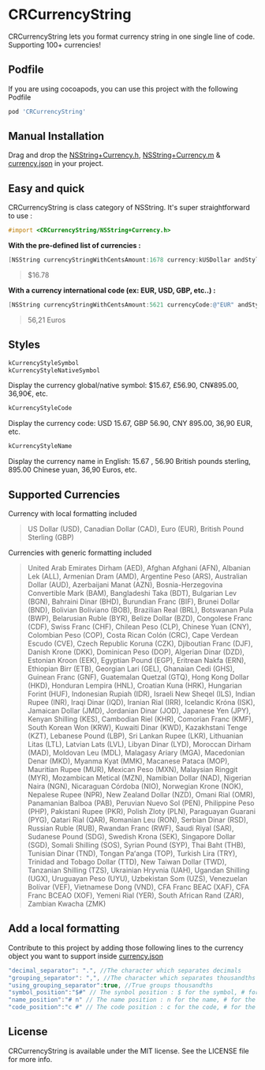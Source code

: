 # CRCurrencyString

CRCurrencyString lets you format currency string in one single line of code.
Supporting 100+ currencies!

## Podfile

If you are using cocoapods, you can use this project with the following Podfile
```js
pod 'CRCurrencyString'
```

## Manual Installation
Drag and drop the [NSString+Currency.h](https://github.com/craffenoux/CRCurrencyString/blob/master/NSString%2BCurrency.h), [NSString+Currency.m](https://github.com/craffenoux/CRCurrencyString/blob/master/NSString%2BCurrency.m) & [currency.json](https://github.com/craffenoux/CRCurrencyString/blob/master/currency.json) in your project.

## Easy and quick
CRCurrencyString is class category of NSString. It's super straightforward to use :

```objective-c
#import <CRCurrencyString/NSString+Currency.h>
```

**With the pre-defined list of currencies :**
```objective-c
[NSString currencyStringWithCentsAmount:1678 currency:kUSDollar andStyle:kCurrencyStyleSymbol];
```
> $16.78

**With a currency international code (ex: EUR, USD, GBP, etc..) :**
```objective-c
[NSString currencyStringWithCentsAmount:5621 currencyCode:@"EUR" andStyle:kCurrencyStyleName];
```
> 56,21 Euros

## Styles
```objective-c
kCurrencyStyleSymbol
kCurrencyStyleNativeSymbol
```
Display the currency global/native symbol: $15.67, £56.90, CN¥895.00, 36,90€, etc.

```objective-c
kCurrencyStyleCode
```
Display the currency code: USD 15.67, GBP 56.90, CNY 895.00, 36,90 EUR, etc.

```objective-c
kCurrencyStyleName
```
Display the currency name in English: 15.67 , 56.90 British pounds sterling, 895.00 Chinese yuan, 36,90 Euros, etc.

## Supported Currencies

Currency with local formatting included
> US Dollar (USD), Canadian Dollar (CAD), Euro (EUR), British Pound Sterling (GBP)

Currencies with generic formatting included
> United Arab Emirates Dirham (AED), Afghan Afghani (AFN), Albanian Lek (ALL), Armenian Dram (AMD), Argentine Peso (ARS), Australian Dollar (AUD), Azerbaijani Manat (AZN), Bosnia-Herzegovina Convertible Mark (BAM), Bangladeshi Taka (BDT), Bulgarian Lev (BGN), Bahraini Dinar (BHD), Burundian Franc (BIF), Brunei Dollar (BND), Bolivian Boliviano (BOB), Brazilian Real (BRL), Botswanan Pula (BWP), Belarusian Ruble (BYR), Belize Dollar (BZD), Congolese Franc (CDF), Swiss Franc (CHF), Chilean Peso (CLP), Chinese Yuan (CNY), Colombian Peso (COP), Costa Rican Colón (CRC), Cape Verdean Escudo (CVE), Czech Republic Koruna (CZK), Djiboutian Franc (DJF), Danish Krone (DKK), Dominican Peso (DOP), Algerian Dinar (DZD), Estonian Kroon (EEK), Egyptian Pound (EGP), Eritrean Nakfa (ERN), Ethiopian Birr (ETB), Georgian Lari (GEL), Ghanaian Cedi (GHS), Guinean Franc (GNF), Guatemalan Quetzal (GTQ), Hong Kong Dollar (HKD), Honduran Lempira (HNL), Croatian Kuna (HRK), Hungarian Forint (HUF), Indonesian Rupiah (IDR), Israeli New Sheqel (ILS), Indian Rupee (INR), Iraqi Dinar (IQD), Iranian Rial (IRR), Icelandic Króna (ISK), Jamaican Dollar (JMD), Jordanian Dinar (JOD), Japanese Yen (JPY), Kenyan Shilling (KES), Cambodian Riel (KHR), Comorian Franc (KMF), South Korean Won (KRW), Kuwaiti Dinar (KWD), Kazakhstani Tenge (KZT), Lebanese Pound (LBP), Sri Lankan Rupee (LKR), Lithuanian Litas (LTL), Latvian Lats (LVL), Libyan Dinar (LYD), Moroccan Dirham (MAD), Moldovan Leu (MDL), Malagasy Ariary (MGA), Macedonian Denar (MKD), Myanma Kyat (MMK), Macanese Pataca (MOP), Mauritian Rupee (MUR), Mexican Peso (MXN), Malaysian Ringgit (MYR), Mozambican Metical (MZN), Namibian Dollar (NAD), Nigerian Naira (NGN), Nicaraguan Córdoba (NIO), Norwegian Krone (NOK), Nepalese Rupee (NPR), New Zealand Dollar (NZD), Omani Rial (OMR), Panamanian Balboa (PAB), Peruvian Nuevo Sol (PEN), Philippine Peso (PHP), Pakistani Rupee (PKR), Polish Zloty (PLN), Paraguayan Guarani (PYG), Qatari Rial (QAR), Romanian Leu (RON), Serbian Dinar (RSD), Russian Ruble (RUB), Rwandan Franc (RWF), Saudi Riyal (SAR), Sudanese Pound (SDG), Swedish Krona (SEK), Singapore Dollar (SGD), Somali Shilling (SOS), Syrian Pound (SYP), Thai Baht (THB), Tunisian Dinar (TND), Tongan Paʻanga (TOP), Turkish Lira (TRY), Trinidad and Tobago Dollar (TTD), New Taiwan Dollar (TWD), Tanzanian Shilling (TZS), Ukrainian Hryvnia (UAH), Ugandan Shilling (UGX), Uruguayan Peso (UYU), Uzbekistan Som (UZS), Venezuelan Bolívar (VEF), Vietnamese Dong (VND), CFA Franc BEAC (XAF), CFA Franc BCEAO (XOF), Yemeni Rial (YER), South African Rand (ZAR), Zambian Kwacha (ZMK)

## Add a local formatting
Contribute to this project by adding those following lines to the currency object you want to support inside [currency.json](https://github.com/craffenoux/CRCurrencyString/blob/master/currency.json)

```js
"decimal_separator": ".", //The character which separates decimals
"grouping_separator": ",", //The character which separates thousandths
"using_grouping_separator":true, //True groups thousandths
"symbol_position":"$#" // The synbol position : $ for the symbol, # for the numerics
"name_position":"# n" // The name position : n for the name, # for the numerics
"code_position":"c #" // The code position : c for the code, # for the numerics
```
## License

CRCurrencyString is available under the MIT license. See the LICENSE file for more info.

